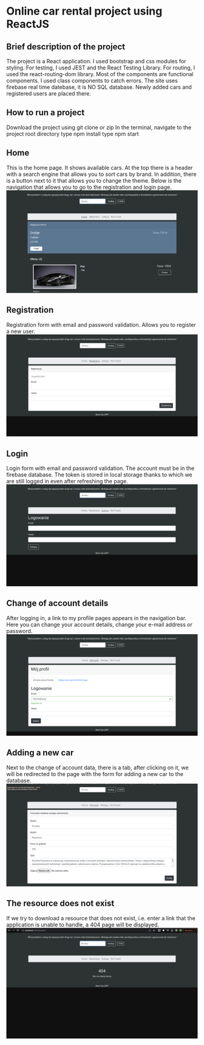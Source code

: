 # Online car rental project using ReactJS
## Brief description of the project
The project is a React application. 
I used bootstrap and css modules for styling. 
For testing, I used JEST and the React Testing Library. 
For routing, I used the react-routing-dom library.
Most of the components are functional components. I used class components to catch errors.
The site uses firebase real time datebase, it is NO SQL database. Newly added cars and registered users are placed there.
## How to run a project
Download the project using git clone or zip
In the terminal, navigate to the project root directory
type npm install
type npm start

## Home
This is the home page. It shows available cars. At the top there is a header with a search engine that allows you to sort cars by brand. In addition, there is a button next to it that allows you to change the theme. Below is the navigation that allows you to go to the registration and login page.
![](./images/strona%20glowna.png)

## Registration
Registration form with email and password validation. Allows you to register a new user.
![](./images/formularz%20rejestracji.png)

## Login
Login form with email and password validation. The account must be in the firebase database. The token is stored in local storage thanks to which we are still logged in even after refreshing the page.
![](./images/formularz%20logowania.png)

## Change of account details
After logging in, a link to my profile pages appears in the navigation bar. Here you can change your account details, change your e-mail address or password.
![](./images/moj%20profil%20zmiana%20danych.png)

## Adding a new car
Next to the change of account data, there is a tab, after clicking on it, we will be redirected to the page with the form for adding a new car to the database.
![](./images/formularz%20dodania%20nowego%20samochodu.png)
## The resource does not exist
If we try to download a resource that does not exist, i.e. enter a link that the application is unable to handle, a 404 page will be displayed.
![](./images/404.png)

